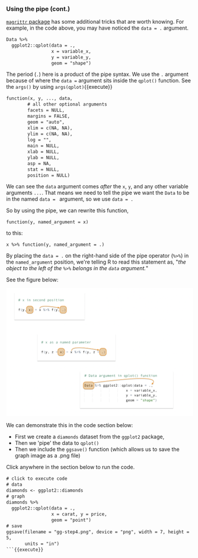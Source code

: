 ### Using the pipe (cont.)

[`magrittr` package](https://magrittr.tidyverse.org/) has some additional tricks that are worth knowing. For example, in the code above, you may have noticed the `data = .` argument. 

```
Data %>% 
  ggplot2::qplot(data = ., 
                 x = variable_x, 
                 y = variable_y,
                 geom = "shape")
```

The period (`.`) here is a product of the pipe syntax. We use the `.` argument because of where the `data =` argument sits inside the `qplot()` function. See the `args()` by using `args(qplot)`{{execute}}


```
function(x, y, ..., data, 
        # all other optional arguments
        facets = NULL, 
        margins = FALSE, 
        geom = "auto", 
        xlim = c(NA, NA), 
        ylim = c(NA, NA), 
        log = "", 
        main = NULL, 
        xlab = NULL, 
        ylab = NULL, 
        asp = NA, 
        stat = NULL, 
        position = NULL) 
```

We can see the `data` argument comes *after* the `x`, `y`, and any other variable arguments `...`. That means we need to tell the pipe we want the `Data` to be in the named `data = ` argument, so we use `data = .`

So by using the pipe, we can rewrite this function,

```
function(y, named_argument = x)
```

to this:

```
x %>% function(y, named_argument = .)
```
 
By placing the `data = .` on the right-hand side of the pipe operator (`%>%`) in the `named_argument` position, we're telling R to read this statement as, "*the object to the left of the `%>%` belongs in the `data` argument.*" 

See the figure below:

![](https://raw.githubusercontent.com/mjfrigaard/katacoda-scenarios/master/figs/pipe-data-args.png)

We can demonstrate this in the code section below: 

- First we create a `diamonds` dataset from the `ggplot2` package, 
- Then we 'pipe' the data to `qplot()`  
- Then we include the `ggsave()` function (which allows us to save the graph image as a .png file)  

Click anywhere in the section below to run the code.

```
# click to execute code
# data 
diamonds <- ggplot2::diamonds
# graph
diamonds %>% 
  ggplot2::qplot(data = ., 
                 x = carat, y = price, 
                 geom = "point")
# save
ggsave(filename = "gg-step4.png", device = "png", width = 7, height = 5, 
       units = "in")
```{{execute}}


